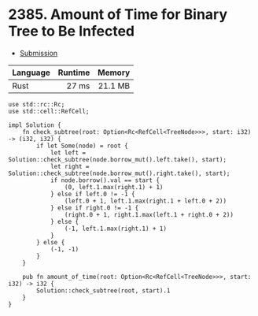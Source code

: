 # 2385. Amount of Time for Binary Tree to Be Infected
- [Submission](https://leetcode.com/submissions/detail/1142611242/)

| Language | Runtime | Memory |
| :-       |       -:|      -:|
| Rust | 27 ms | 21.1 MB |
```
use std::rc::Rc;
use std::cell::RefCell;

impl Solution {
    fn check_subtree(root: Option<Rc<RefCell<TreeNode>>>, start: i32) -> (i32, i32) {
        if let Some(node) = root {
            let left = Solution::check_subtree(node.borrow_mut().left.take(), start);
            let right = Solution::check_subtree(node.borrow_mut().right.take(), start);
            if node.borrow().val == start {
                (0, left.1.max(right.1) + 1)
            } else if left.0 != -1 {
                (left.0 + 1, left.1.max(right.1 + left.0 + 2))
            } else if right.0 != -1 {
                (right.0 + 1, right.1.max(left.1 + right.0 + 2))
            } else {
                (-1, left.1.max(right.1) + 1)
            }
        } else {
            (-1, -1)
        }
    }

    pub fn amount_of_time(root: Option<Rc<RefCell<TreeNode>>>, start: i32) -> i32 {
        Solution::check_subtree(root, start).1
    }
}
```
